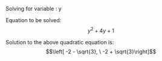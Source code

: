 Solving for variable :
y

Equation to be solved:
$$y^{2} + 4 y + 1$$

Solution to the above quadratic equation is:
$$\left[ -2 - \sqrt{3}, \  -2 + \sqrt{3}\right]$$

